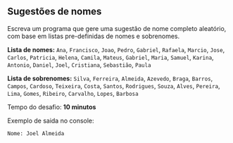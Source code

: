## Sugestões de nomes

Escreva um programa que gere uma sugestão de nome completo aleatório, com base em listas pre-definidas de nomes e
sobrenomes.

**Lista de nomes:** `Ana`, `Francisco`, `Joao`, `Pedro`, `Gabriel`, `Rafaela`, `Marcio`, `Jose`, `Carlos`, `Patricia`,
`Helena`, `Camila`, `Mateus`, `Gabriel`, `Maria`, `Samuel`, `Karina`, `Antonio`, `Daniel`, `Joel`, `Cristiana`,
`Sebastião`, `Paula`

**Lista de sobrenomes:** `Silva`, `Ferreira`, `Almeida`, `Azevedo`, `Braga`, `Barros`, `Campos`, `Cardoso`, `Teixeira`,
`Costa`, `Santos`, `Rodrigues`, `Souza`, `Alves`, `Pereira`, `Lima`, `Gomes`, `Ribeiro`, `Carvalho`, `Lopes`, `Barbosa`

Tempo do desafio: __10 minutos__

Exemplo de saida no console:

```
Nome: Joel Almeida
```